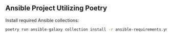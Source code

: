 ## Ansible Project Utilizing Poetry

Install required Ansible collections:

```bash
poetry run ansible-galaxy collection install -r ansible-requirements.yml
```

